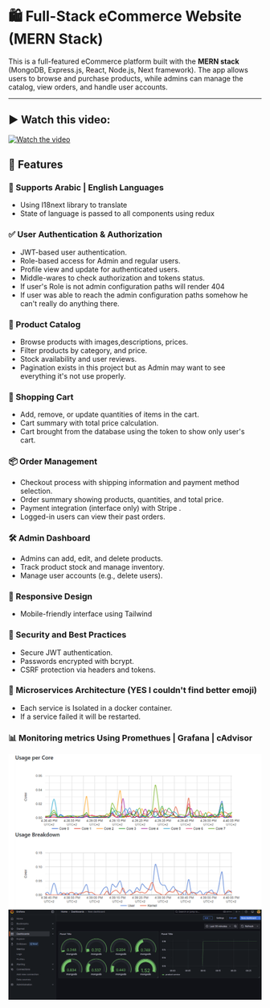 # 🛍️ Full-Stack eCommerce Website (MERN Stack)

This is a full-featured eCommerce platform built with the **MERN stack** (MongoDB, Express.js, React, Node.js, Next framework). The app allows users to browse and purchase products, while admins can manage the catalog, view orders, and handle user accounts.

---
## ▶ Watch this video:
[![Watch the video](https://img.youtube.com/vi/DVaYH5_xxjQ/maxresdefault.jpg)](https://www.youtube.com/watch?v=DVaYH5_xxjQ)

## 🚀 Features

### 🌟 Supports Arabic | English Languages
- Using I18next library to translate 
- State of language is passed to all components using redux

### ✅ User Authentication & Authorization
- JWT-based user authentication.
- Role-based access for Admin and regular users.
- Profile view and update for authenticated users.
- Middle-wares to check authorization and tokens status.
- If user's Role is not admin configuration paths will render 404
- If user was able to reach the admin configuration paths somehow he can't really do anything there.

### 🛒 Product Catalog
- Browse products with images,descriptions, prices.
- Filter products by category, and price.
- Stock availability and user reviews.
- Pagination exists in this project but as Admin may want to see everything it's not use properly.

### 🧺 Shopping Cart
- Add, remove, or update quantities of items in the cart.
- Cart summary with total price calculation.
- Cart brought from the database using the token to show only user's cart.

### 📦 Order Management
- Checkout process with shipping information and payment method selection.
- Order summary showing products, quantities, and total price.
- Payment integration (interface only) with Stripe .
- Logged-in users can view their past orders.

### 🛠️ Admin Dashboard
- Admins can add, edit, and delete products.
- Track product stock and manage inventory.
- Manage user accounts (e.g., delete users).

### 📱 Responsive Design
- Mobile-friendly interface using Tailwind

### 🔐 Security and Best Practices
- Secure JWT authentication.
- Passwords encrypted with bcrypt.
- CSRF protection via headers and tokens.

### 🤏 Microservices Architecture (YES I couldn't find better emoji)
- Each service is Isolated in a docker container.
- If a service failed it will be restarted.
 
### 📊 Monitoring metrics Using Promethues | Grafana | cAdvisor
![alt text](backend/metrics2.png)
![alt text](backend/metrics.png)